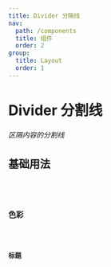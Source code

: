```yaml
---
title: Divider 分隔线
nav:
  path: /components
  title: 组件
  order: 2
group:
  title: Layout
  order: 1
---
```


# Divider 分割线

###### 区隔内容的分割线

## 基础用法

<code src="./demo/basic.tsx" />
<code src="./demo/vertical.tsx" />

## 色彩

<code src="./demo/color.tsx" />

## 标题

<code src="./demo/text.tsx" />
<API src="./index.tsx">
